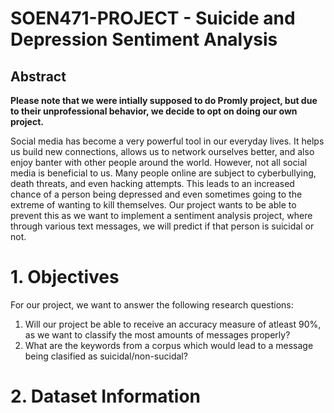 # SOEN471-PROJECT - Suicide and Depression Sentiment Analysis

## Abstract

**Please note that we were intially supposed to do Promly project, but due to their unprofessional behavior, we decide to opt on doing our own project.**

Social media has become a very powerful tool in our everyday lives. It helps us build new connections, allows us to network ourselves better, and also enjoy banter with other people around the world. However, not all social media is beneficial to us. Many people online are subject to cyberbullying, death threats, and even hacking attempts. This leads to an increased chance of a person being depressed and even sometimes going to the extreme of wanting to kill themselves. Our project wants to be able to prevent this as we want to implement a sentiment analysis project, where through various text messages, we will predict if that person is suicidal or not. 


# 1. Objectives

For our project, we want to answer the following research questions:

1. Will our project be able to receive an accuracy measure of atleast 90%, as we want to classify the most amounts of messages properly?
2. What are the keywords from a corpus which would lead to a message being clasified as suicidal/non-sucidal?

# 2. Dataset Information
